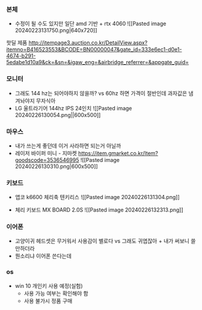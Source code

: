 ### 본체
- 수정이 될 수도 있지만 일단 amd 기반 + rtx 4060
![[Pasted image 20240223131750.png|640x720]]

핫딜 제품
http://itempage3.auction.co.kr/DetailView.aspx?itemno=B416523553&BCODE=BN00000047&gate_id=333e6ec1-d0e1-4674-b291-5edabe1d10a9&ck=&sn=&igaw_eng=&airbridge_referrer=&appgate_guid=
### 모니터
- 그래도 144 hz는 되어야하지 않을까? vs 60hz 하면 가격이 절반인데 과자값은 냄겨놔야지 무자식아
- LG 울트라기어 144hz IPS 24인치
  ![[Pasted image 20240226130054.png||600x500]]
### 마우스
- 내가 쓰는게 좋던데 이거 사라하면 되는거 아닐까
- 레이저 바이퍼 미니 - 지마켓 https://item.gmarket.co.kr/Item?goodscode=3536546995 
  ![[Pasted image 20240226130310.png|600x500]]
### 키보드
- 앱코 k6600 체리축 텐키리스 ![[Pasted image 20240226131304.png]]

- 체리 키보드 MX BOARD 2.0S  ![[Pasted image 20240226132313.png]]
### 이어폰
- 고양이귀 헤드셋은 무거워서 사용감이 별로다 vs 그래도 귀엽잖아 + 내가 써보니 쓸만하더라
- 뭔소리냐 이어폰 쓴다는데
### os
- win 10 개인키 사용 예정(실험)
	- 사용 가능 여부는 확인해야 함
	- 사용 불가시 정품 구매 

